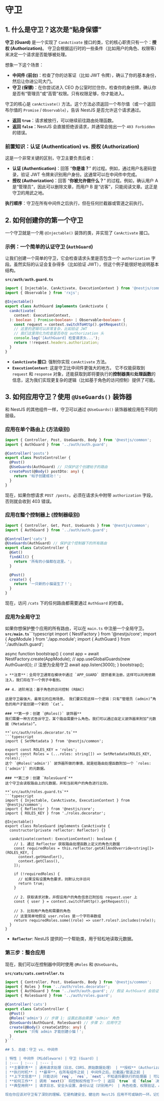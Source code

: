 # 守卫

## 1. 什么是守卫？这次是“贴身保镖”

**守卫 (Guard)** 是一个实现了 `CanActivate` 接口的类，它的核心职责只有一个：**授权 (Authorization)**。 守卫会根据运行时的一些条件（比如用户的角色、权限等）来决定一个请求是否能够被处理。

想象一下这个场景：
*   **中间件 (前台)**：检查了你的访客证（比如 JWT 令牌），确认了你的基本身份，然后让你进公司大门。
*   **守卫 (保镖)**：在你尝试进入 CEO 办公室时拦住你，检查你的身份牌，确认你是否有“管理员”或“高管”权限。只有权限足够，你才能进入。

守卫的核心是 `canActivate()` 方法。这个方法必须返回一个布尔值（或一个返回布尔值的 `Promise` / `Observable`），告诉 NestJS 是否允许这个请求通过。
*   **返回 `true`**：请求被放行，可以继续前往路由处理函数。
*   **返回 `false`**：NestJS 会直接拒绝该请求，并通常会抛出一个 `403 Forbidden` 的错误。

### **前置知识：认证 (Authentication) vs. 授权 (Authorization)**

这是一个非常关键的区别，守卫主要负责后者：
*   **认证 (Authentication)**：回答 “**你是谁？**” 的过程。例如，通过用户名密码登录，验证 JWT 令牌来识别用户身份。这通常可以在中间件中完成。
*   **授权 (Authorization)**：回答 “**你被允许做什么？**” 的过程。例如，确认用户 A 是“管理员”，因此可以删除文章，而用户 B 是“访客”，只能阅读文章。这正是守卫的用武之地。

**执行顺序**：守卫在所有中间件之后执行，但在任何拦截器或管道之前执行。

## 2. 如何创建你的第一个守卫

一个守卫就是一个用 `@Injectable()` 装饰的类，并实现了 `CanActivate` 接口。

### **示例：一个简单的认证守卫 (`AuthGuard`)**

让我们创建一个简单的守卫，它会检查请求头里是否包含一个 `authorization` 字段。虽然实际的认证会复杂得多（比如验证 JWT），但这个例子能很好地说明基本结构。

**`src/auth/auth.guard.ts`**
```typescript
import { Injectable, CanActivate, ExecutionContext } from '@nestjs/common';
import { Observable } from 'rxjs';

@Injectable()
export class AuthGuard implements CanActivate {
  canActivate(
    context: ExecutionContext,
  ): boolean | Promise<boolean> | Observable<boolean> {
    const request = context.switchToHttp().getRequest();
    // 这里的逻辑可以非常复杂，比如验证 JWT
    // 我们这里简化为检查是否存在 authorization 头
    console.log('[AuthGuard] 检查请求头...');
    return !!request.headers.authorization;
  }
}
```

*   **`CanActivate` 接口**: 强制你实现 `canActivate` 方法。
*   **`ExecutionContext`**: 这是守卫比中间件更强大的地方。 它不仅能获取到 `request` 和 `response` 对象，还能获取到即将要执行的**控制器类**和**处理函数**的信息，这为我们实现更复杂的逻辑（比如基于角色的访问控制）提供了可能。

## 3. 如何应用守卫？使用 `@UseGuards()` 装饰器

和 NestJS 的其他组件一样，守卫可以通过 `@UseGuards()` 装饰器被应用在不同的层级。

### **应用在单个路由上 (方法级别)**
```typescript
import { Controller, Post, UseGuards, Body } from '@nestjs/common';
import { AuthGuard } from '../auth/auth.guard';

@Controller('posts')
export class PostsController {
  @Post()
  @UseGuards(AuthGuard) // 只保护这个创建帖子的路由
  createPost(@Body() postDto: any) {
    return '帖子创建成功！';
  }
}
```
现在，如果你想请求 `POST /posts`，必须在请求头中附带 `authorization` 字段，否则就会收到 403 错误。

### **应用在整个控制器上 (控制器级别)**
```typescript
import { Controller, Get, Post, UseGuards } from '@nestjs/common';
import { AuthGuard } from '../auth/auth.guard';

@Controller('cats')
@UseGuards(AuthGuard) // 保护这个控制器下的所有路由
export class CatsController {
  @Get()
  findAll() {
    return '所有的小猫都在这里。';
  }

  @Post()
  create() {
    return '一只新的小猫诞生了！';
  }
}
```
现在，访问 `/cats` 下的任何路由都需要通过 `AuthGuard` 的检查。

### **应用为全局守卫**
如果你想保护整个应用的所有路由，可以在 `main.ts` 中注册一个全局守卫。
**`src/main.ts`**```typescript
import { NestFactory } from '@nestjs/core';
import { AppModule } from './app.module';
import { AuthGuard } from './auth/auth.guard';

async function bootstrap() {
  const app = await NestFactory.create(AppModule);
  // app.useGlobalGuards(new AuthGuard()); // 注册为全局守卫
  await app.listen(3000);
}
bootstrap();
```
> **注意**：全局守卫通常在模块中通过 `APP_GUARD` 提供者来注册，这样可以利用依赖注入，我们将在下一个例子中看到。

## 4. 进阶用法：基于角色的访问控制 (RBAC)

这是守卫最强大、最常见的应用场景。 我们要实现这样一个逻辑：只有“管理员 (admin)”角色的用户才能创建一个新的 `Cat`。

### **第一步：创建 `@Roles()` 装饰器**
我们需要一种方式告诉守卫，某个路由需要什么角色。我们可以通过自定义装饰器来附加“元数据 (Metadata)”。

**`src/auth/roles.decorator.ts`**
```typescript
import { SetMetadata } from '@nestjs/common';

export const ROLES_KEY = 'roles';
export const Roles = (...roles: string[]) => SetMetadata(ROLES_KEY, roles);```
这个 `@Roles('admin')` 装饰器所做的事情，就是给路由处理函数附加一个 `roles: ['admin']` 的元数据。

### **第二步：创建 `RolesGuard`**
这个守卫会读取路由上的元数据，并和当前用户的角色进行比较。

**`src/auth/roles.guard.ts`**
```typescript
import { Injectable, CanActivate, ExecutionContext } from '@nestjs/common';
import { Reflector } from '@nestjs/core';
import { ROLES_KEY } from './roles.decorator';

@Injectable()
export class RolesGuard implements CanActivate {
  constructor(private reflector: Reflector) {}

  canActivate(context: ExecutionContext): boolean {
    // 1. 通过 Reflector 获取路由处理函数上定义的角色元数据
    const requiredRoles = this.reflector.getAllAndOverride<string[]>(ROLES_KEY, [
      context.getHandler(),
      context.getClass(),
    ]);

    if (!requiredRoles) {
      // 如果没有设置角色要求，则默认允许访问
      return true;
    }

    // 2. 获取请求对象，并假设用户的角色信息已附加在 request.user 上
    const { user } = context.switchToHttp().getRequest();
    
    // 3. 比较用户角色和需要的角色
    // 这里简单地假设 user.roles 是一个字符串数组
    return requiredRoles.some((role) => user?.roles?.includes(role));
  }
}
```
*   **`Reflector`**: NestJS 提供的一个帮助类，用于轻松地读取元数据。

### **第三步：整合应用**
现在，我们可以在控制器中同时使用 `@Roles` 和 `@UseGuards`。

**`src/cats/cats.controller.ts`**
```typescript
import { Controller, Post, UseGuards, Body } from '@nestjs/common';
import { Roles } from '../auth/roles.decorator';
import { AuthGuard } from '../auth/auth.guard'; // 假设 AuthGuard 会验证并附加 user 对象
import { RolesGuard } from '../auth/roles.guard';

@Controller('cats')
export class CatsController {
  @Post()
  @Roles('admin') // 步骤 1: 设置此路由需要 'admin' 角色
  @UseGuards(AuthGuard, RolesGuard) // 步骤 2: 应用守卫
  create(@Body() createCatDto: any) {
    return '只有 admin 才能创建小猫！';
  }
}```

## 5. 总结：守卫 vs. 中间件

| 特性 | 中间件 (Middleware) | 守卫 (Guard) |
| :--- | :--- | :--- |
| **主要职责** | 通用请求处理（日志、CORS、原始数据处理） | **授权** (Authorization) |
| **执行时机** | **最早**，在所有组件之前 | 中间件之后，拦截器/管道之前 |
| **上下文信息** | 只能访问 `req`, `res`, `next`，不知道将要执行的处理器 | 可访问 `ExecutionContext`，确切知道将要执行的控制器和方法 |
| **如何工作** | 调用 `next()` 将控制权传给下一个 | 返回 `true` 或 `false` 决定是否放行 |
| **典型用例** | 请求日志、安全头设置、身份认证（识别用户） | 角色检查、权限验证、ACL |

现在你应该对守卫有了深刻的理解。它是构建安全、健壮的 NestJS 应用不可或缺的一环。记住，**守卫决定了“谁能做什么”**，这是保护你应用资源的核心。